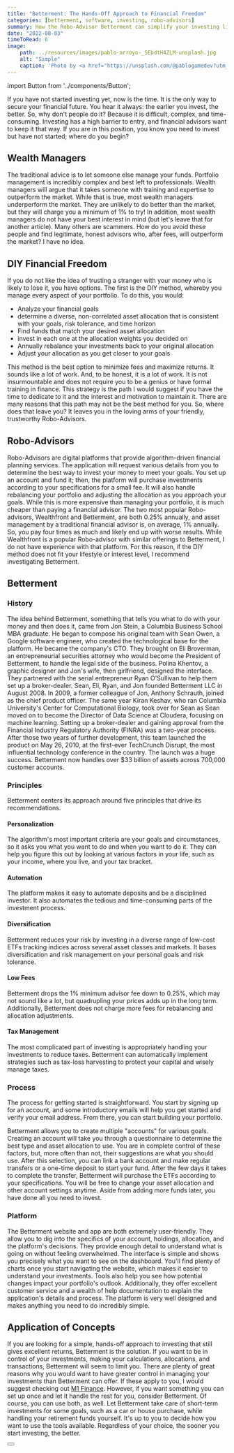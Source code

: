 ```yaml
---
title: "Betterment: The Hands-Off Approach to Financial Freedom"
categories: [betterment, software, investing, robo-advisors]
summary: How the Robo-Advisor Betterment can simplify your investing life
date: "2022-08-03"
timeToRead: 6
image:
    path: ../resources/images/pablo-arroyo-_SEbdtH4ZLM-unsplash.jpg
    alt: "Simple"
    caption: 'Photo by <a href="https://unsplash.com/@pablogamedev?utm_source=unsplash&utm_medium=referral&utm_content=creditCopyText">Pablo Arroyo</a> on <a href="https://unsplash.com/s/photos/easy?utm_source=unsplash&utm_medium=referral&utm_content=creditCopyText">Unsplash</a>'
---
```

import Button from '../components/Button';

If you have not started investing yet, now is the time. It is the only way to secure your financial future. You hear it always: the earlier you invest, the better. So, why don't people do it? Because it is difficult, complex, and time-consuming. Investing has a high barrier to entry, and financial advisors want to keep it that way. If you are in this position, you know you need to invest but have not started; where do you begin?

## Wealth Managers
The traditional advice is to let someone else manage your funds. Portfolio management is incredibly complex and best left to professionals. Wealth managers will argue that it takes someone with training and expertise to outperform the market. While that is true, most wealth managers underperform the market. They are unlikely to do better than the market, but they will charge you a minimum of 1% to try! In addition, most wealth managers do not have your best interest in mind (but let's leave that for another article). Many others are scammers. How do you avoid these people and find legitimate, honest advisors who, after fees, will outperform the market? I have no idea.

## DIY Financial Freedom
If you do not like the idea of trusting a stranger with your money who is likely to lose it, you have options. The first is the DIY method, whereby you manage every aspect of your portfolio. To do this, you would:

* Analyze your financial goals
* determine a diverse, non-correlated asset allocation that is consistent with your goals, risk tolerance, and time horizon
* Find funds that match your desired asset allocation
* invest in each one at the allocation weights you decided on
* Annually rebalance your investments back to your original allocation
* Adjust your allocation as you get closer to your goals

This method is the best option to minimize fees and maximize returns. It sounds like a lot of work. And, to be honest, it is a lot of work. It is not insurmountable and does not require you to be a genius or have formal training in finance. This strategy is the path I would suggest if you have the time to dedicate to it and the interest and motivation to maintain it. There are many reasons that this path may not be the best method for you. So, where does that leave you? It leaves you in the loving arms of your friendly, trustworthy Robo-Advisors.

## Robo-Advisors
Robo-Advisors are digital platforms that provide algorithm-driven financial planning services. The application will request various details from you to determine the best way to invest your money to meet your goals. You set up an account and fund it; then, the platform will purchase investments according to your specifications for a small fee. It will also handle rebalancing your portfolio and adjusting the allocation as you approach your goals. While this is more expensive than managing your portfolio, it is much cheaper than paying a financial advisor. The two most popular Robo-advisors, Wealthfront and Betterment, are both 0.25% annually, and asset management by a traditional financial advisor is, on average, 1% annually. So, you pay four times as much and likely end up with worse results. While Wealthfront is a popular Robo-advisor with similar offerings to Betterment, I do not have experience with that platform. For this reason, if the DIY method does not fit your lifestyle or interest level, I recommend investigating Betterment.

## Betterment
### History
The idea behind Betterment, something that tells you what to do with your money and then does it, came from Jon Stein, a Columbia Business School MBA graduate. He began to compose his original team with Sean Owen, a Google software engineer, who created the technological base for the platform. He became the company's CTO. They brought on Eli Broverman, an entrepreneurial securities attorney who would become the President of Betterment, to handle the legal side of the business. Polina Khentov, a graphic designer and Jon's wife, then girlfriend, designed the interface. They partnered with the serial entrepreneur Ryan O'Sullivan to help them set up a broker-dealer. Sean, Eli, Ryan, and Jon founded Betterment LLC in August 2008. In 2009, a former colleague of Jon, Anthony Schrauth, joined as the chief product officer. The same year Kiran Keshav, who ran Columbia University's Center for Computational Biology, took over for Sean as Sean moved on to become the Director of Data Science at Cloudera, focusing on machine learning. Setting up a broker-dealer and gaining approval from the Financial Industry Regulatory Authority (FINRA) was a two-year process. After those two years of further development, this team launched the product on May 26, 2010, at the first-ever TechCrunch Disrupt, the most influential technology conference in the country. The launch was a huge success. Betterment now handles over $33 billion of assets across 700,000 customer accounts.

### Principles
Betterment centers its approach around five principles that drive its recommendations.

#### Personalization
The algorithm's most important criteria are your goals and circumstances, so it asks you what you want to do and when you want to do it. They can help you figure this out by looking at various factors in your life, such as your income, where you live, and your tax bracket.

#### Automation
The platform makes it easy to automate deposits and be a disciplined investor. It also automates the tedious and time-consuming parts of the investment process.

#### Diversification
Betterment reduces your risk by investing in a diverse range of low-cost ETFs tracking indices across several asset classes and markets. It bases diversification and risk management on your personal goals and risk tolerance.

#### Low Fees
Betterment drops the 1% minimum advisor fee down to  0.25%, which may not sound like a lot, but quadrupling your prices adds up in the long term. Additionally, Betterment does not charge more fees for rebalancing and allocation adjustments.

#### Tax Management
The most complicated part of investing is appropriately handling your investments to reduce taxes. Betterment can automatically implement strategies such as tax-loss harvesting to protect your capital and wisely manage taxes.

### Process
The process for getting started is straightforward. You start by signing up for an account, and some introductory emails will help you get started and verify your email address. From there, you can start building your portfolio.

Betterment allows you to create multiple "accounts" for various goals. Creating an account will take you through a questionnaire to determine the best type and asset allocation to use. You are in complete control of these factors, but, more often than not, their suggestions are what you should use. After this selection, you can link a bank account and make regular transfers or a one-time deposit to start your fund. After the few days it takes to complete the transfer, Betterment will purchase the ETFs according to your specifications. You will be free to change your asset allocation and other account settings anytime. Aside from adding more funds later, you have done all you need to invest.

### Platform
The Betterment website and app are both extremely user-friendly. They allow you to dig into the specifics of your account, holdings, allocation, and the platform's decisions. They provide enough detail to understand what is going on without feeling overwhelmed. The interface is simple and shows you precisely what you want to see on the dashboard. You'll find plenty of charts once you start navigating the website, which makes it easier to understand your investments. Tools also help you see how potential changes impact your portfolio's outlook. Additionally, they offer excellent customer service and a wealth of help documentation to explain the application's details and process. The platform is very well designed and makes anything you need to do incredibly simple.

## Application of Concepts
If you are looking for a simple, hands-off approach to investing that still gives excellent returns, Betterment is the solution. If you want to be in control of your investments, making your calculations, allocations, and transactions, Betterment will seem to limit you. There are plenty of great reasons why you would want to have greater control in managing your investments than Betterment can offer. If these apply to you, I would suggest checking out [M1 Finance](https://m1.com). However, if you want something you can set up once and let it handle the rest for you, consider Betterment. Of course, you can use both, as well. Let Betterment take care of short-term investments for some goals, such as a car or house purchase, while handling your retirement funds yourself. It's up to you to decide how you want to use the tools available. Regardless of your choice, the sooner you start investing, the better.

<Button class="text-center" button-style="secondary" text="Get Start with Betterment" href="https://www.betterment.com/" />